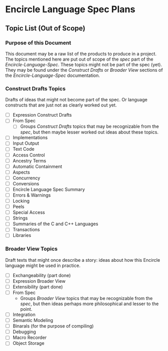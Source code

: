 ﻿Encircle Language Spec Plans
============================

Topic List (Out of Scope)
-------------------------

### Purpose of this Document

This document may be a raw list of the products to produce in a project. The topics mentioned here are put out of scope of the *spec* part of the *Encircle-Language-Spec*. These topics might not be part of the spec (yet). They may be found under the *Construct Drafts* or *Broader View* sections of the *Encircle-Language-Spec* documentation.

### Construct Drafts Topics

Drafts of ideas that might not become part of the spec. Or language constructs that are just not as clearly worked out yet.

- [ ] Expression Construct Drafts
- [ ] From Spec
    - [ ] Groups *Construct Drafts* topics that may be recognizable from the *spec*, but then maybe lesser worked out ideas about these topics.
- [ ] Implementations
- [ ] Input Output
- [ ] Text Code
- [ ] Access Control
- [ ] Ancestry Terms
- [ ] Automatic Containment
- [ ] Aspects
- [ ] Concurrency
- [ ] Conversions 
- [ ] Encircle Language Spec Summary
- [ ] Errors & Warnings
- [ ] Locking
- [ ] Peels
- [ ] Special Access
- [ ] Strings
- [ ] Summaries of the C and C++ Languages
- [ ] Transactions
- [ ] Libraries

### Broader View Topics

Draft texts that might once describe a story: ideas about how this Encircle language might be used in practice.

- [ ] Exchangeability (part done)
- [ ] Expression Broader View
- [ ] Extensibility (part done)
- [ ] From Spec
    - Groups *Broader View* topics that may be recognizable from the *spec*, but then ideas perhaps more philosophical and lesser to the point.
- [ ] Integration
- [ ] Semantic Modeling
- [ ] Binarals (for the purpose of compiling)
- [ ] Debugging
- [ ] Macro Recorder
- [ ] Object Storage